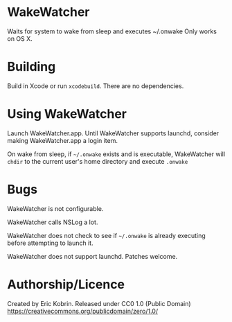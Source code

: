 # WakeWatcher

Waits for system to wake from sleep and executes ~/.onwake
Only works on OS X.


# Building

Build in Xcode or run `xcodebuild`. There are no dependencies.


# Using WakeWatcher

Launch WakeWatcher.app. Until WakeWatcher supports launchd, consider
making WakeWatcher.app a login item.

On wake from sleep, if `~/.onwake` exists and is executable,
WakeWatcher will `chdir` to the current user's home directory and
execute `.onwake`


# Bugs

WakeWatcher is not configurable.

WakeWatcher calls NSLog a lot.

WakeWatcher does not check to see if `~/.onwake` is already executing
before attempting to launch it.

WakeWatcher does not support launchd. Patches welcome.


# Authorship/Licence

Created by Eric Kobrin.
Released under CC0 1.0 (Public Domain)
  https://creativecommons.org/publicdomain/zero/1.0/
